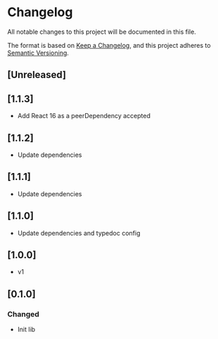 # Changelog

All notable changes to this project will be documented in this file.

The format is based on [Keep a Changelog](https://keepachangelog.com/en/1.0.0/),
and this project adheres to [Semantic Versioning](https://semver.org/spec/v2.0.0.html).

## [Unreleased]

## [1.1.3]

-   Add React 16 as a peerDependency accepted

## [1.1.2]

-   Update dependencies

## [1.1.1]

-   Update dependencies

## [1.1.0]

-   Update dependencies and typedoc config

## [1.0.0]

-   v1

## [0.1.0]

### Changed

-   Init lib
